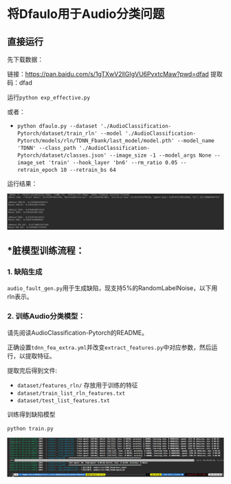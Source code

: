 
# 将Dfaulo用于Audio分类问题


## 直接运行
先下载数据：

链接：https://pan.baidu.com/s/1gTXwV2llGIgVU6PvxtcMaw?pwd=dfad 
提取码：dfad 

运行`python exp_effective.py`

或者：
+ `python dfaulo.py --dataset './AudioClassification-Pytorch/dataset/train_rln' --model './AudioClassification-Pytorch/models/rln/TDNN_Fbank/last_model/model.pth' --model_name 'TDNN' --class_path './AudioClassification-Pytorch/dataset/classes.json' --image_size -1 --model_args None --image_set 'train' --hook_layer 'bn6' --rm_ratio 0.05 --retrain_epoch 10 --retrain_bs 64`

运行结果：

![alt text](image-1.png)


## *脏模型训练流程：

### 1. 缺陷生成
`audio_fault_gen.py`用于生成缺陷，现支持5%的RandomLabelNoise，以下用rln表示。


### 2. 训练Audio分类模型：

请先阅读AudioClassification-Pytorch的README。

正确设置`tdnn_fea_extra.yml`并改变`extract_features.py`中对应参数，然后运行，以提取特征。

提取完后得到文件:
- `dataset/features_rln/` 存放用于训练的特征
- `dataset/train_list_rln_features.txt`
- `dataset/test_list_features.txt`

训练得到缺陷模型

`python train.py`

![alt text](image.png)

